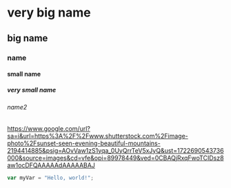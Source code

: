 # very big name 
## big name
### name
#### small name
##### very small name
###### name2


https://www.google.com/url?sa=i&url=https%3A%2F%2Fwww.shutterstock.com%2Fimage-photo%2Fsunset-seen-evening-beautiful-mountains-2194414885&psig=AOvVaw1zS1yqa_0UyQrrTeV5xJyQ&ust=1722690543736000&source=images&cd=vfe&opi=89978449&ved=0CBAQjRxqFwoTCIDsz8aw1ocDFQAAAAAdAAAAABAJ
``` javascript
var myVar = "Hello, world!";
```
